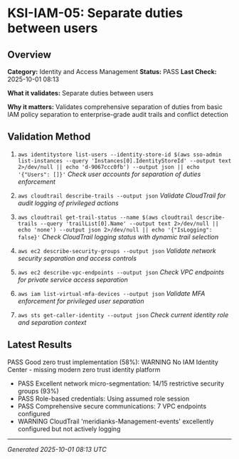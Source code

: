 # KSI-IAM-05: Separate duties between users

## Overview

**Category:** Identity and Access Management
**Status:** PASS
**Last Check:** 2025-10-01 08:13

**What it validates:** Separate duties between users

**Why it matters:** Validates comprehensive separation of duties from basic IAM policy separation to enterprise-grade audit trails and conflict detection

## Validation Method

1. `aws identitystore list-users --identity-store-id $(aws sso-admin list-instances --query 'Instances[0].IdentityStoreId' --output text 2>/dev/null || echo 'd-9067ccc0fb') --output json || echo '{"Users": []}'`
   *Check user accounts for separation of duties enforcement*

2. `aws cloudtrail describe-trails --output json`
   *Validate CloudTrail for audit logging of privileged actions*

3. `aws cloudtrail get-trail-status --name $(aws cloudtrail describe-trails --query 'trailList[0].Name' --output text 2>/dev/null || echo 'none') --output json 2>/dev/null || echo '{"IsLogging": false}'`
   *Check CloudTrail logging status with dynamic trail selection*

4. `aws ec2 describe-security-groups --output json`
   *Validate network security separation and access controls*

5. `aws ec2 describe-vpc-endpoints --output json`
   *Check VPC endpoints for private service access separation*

6. `aws iam list-virtual-mfa-devices --output json`
   *Validate MFA enforcement for privileged user separation*

7. `aws sts get-caller-identity --output json`
   *Check current identity role and separation context*

## Latest Results

PASS Good zero trust implementation (58%): WARNING No IAM Identity Center - missing modern zero trust identity platform
- PASS Excellent network micro-segmentation: 14/15 restrictive security groups (93%)
- PASS Role-based credentials: Using assumed role session
- PASS Comprehensive secure communications: 7 VPC endpoints configured
- WARNING CloudTrail 'meridianks-Management-events' excellently configured but not actively logging

---
*Generated 2025-10-01 08:13 UTC*